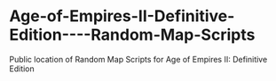 # Age-of-Empires-II-Definitive-Edition----Random-Map-Scripts
Public location of Random Map Scripts for Age of Empires II: Definitive Edition
